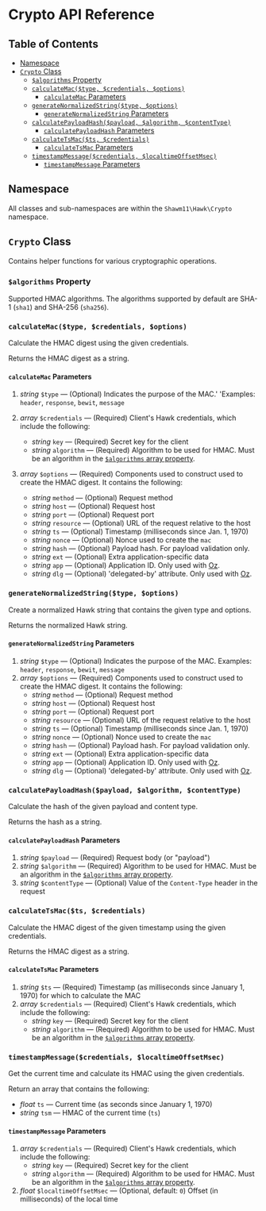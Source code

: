 Crypto API Reference
====================

Table of Contents
-----------------

<!--lint disable list-item-spacing-->

- [Namespace](#namespace)
- [`Crypto` Class](#crypto-class)
  - [`$algorithms` Property](#algorithms-property)
  - [`calculateMac($type, $credentials, $options)`](#calculatemactype-credentials-options)
    - [`calculateMac` Parameters](#calculatemac-parameters)
  - [`generateNormalizedString($type, $options)`](#generatenormalizedstringtype-options)
    - [`generateNormalizedString` Parameters](#generatenormalizedstring-parameters)
  - [`calculatePayloadHash($payload, $algorithm, $contentType)`](#calculatepayloadhashpayload-algorithm-contenttype)
    - [`calculatePayloadHash` Parameters](#calculatepayloadhash-parameters)
  - [`calculateTsMac($ts, $credentials)`](#calculatetsmacts-credentials)
    - [`calculateTsMac` Parameters](#calculatetsmac-parameters)
  - [`timestampMessage($credentials, $localtimeOffsetMsec)`](#timestampmessagecredentials-localtimeoffsetmsec)
    - [`timestampMessage` Parameters](#timestampmessage-parameters)

Namespace
---------

All classes and sub-namespaces are within the `Shawm11\Hawk\Crypto` namespace.

`Crypto` Class
--------------

Contains helper functions for various cryptographic operations.

### `$algorithms` Property

Supported HMAC algorithms. The algorithms supported by default are SHA-1
(`sha1`) and SHA-256 (`sha256`).

### `calculateMac($type, $credentials, $options)`

Calculate the HMAC digest using the given credentials.

Returns the HMAC digest as a string.

#### `calculateMac` Parameters

1. _string_ `$type` — (Optional) Indicates the purpose of the MAC.'
   'Examples: `header`, `response`, `bewit`, `message`
1. _array_ `$credentials` — (Required) Client's Hawk credentials, which include
   the following:
   - _string_ `key` — (Required) Secret key for the client
   - _string_ `algorithm` — (Required) Algorithm to be used for HMAC. Must be an
     algorithm in the [`$algorithms` array property](#algorithms-property).

1. _array_ `$options` — (Required) Components used to construct used to create
   the HMAC digest. It contains the following:
   - _string_ `method` — (Optional) Request method
   - _string_ `host` — (Optional) Request host
   - _string_ `port` — (Optional) Request port
   - _string_ `resource` — (Optional) URL of the request relative to the host
   - _string_ `ts` — (Optional) Timestamp (milliseconds since Jan. 1, 1970)
   - _string_ `nonce` — (Optional) Nonce used to create the `mac`
   - _string_ `hash` — (Optional) Payload hash. For payload validation only.
   - _string_ `ext` — (Optional) Extra application-specific data
   - _string_ `app` — (Optional) Application ID. Only used with [Oz](https://github.com/shawm11/oz-auth-php).
   - _string_ `dlg` — (Optional) 'delegated-by' attribute. Only used with [Oz](https://github.com/shawm11/oz-auth-php).

### `generateNormalizedString($type, $options)`

Create a normalized Hawk string that contains the given type and options.

Returns the normalized Hawk string.

#### `generateNormalizedString` Parameters

1. _string_ `$type` — (Optional) Indicates the purpose of the MAC.
   Examples: `header`, `response`, `bewit`, `message`
1. _array_ `$options` — (Required) Components used to construct used to create
   the HMAC digest. It contains the following:
   - _string_ `method` — (Optional) Request method
   - _string_ `host` — (Optional) Request host
   - _string_ `port` — (Optional) Request port
   - _string_ `resource` — (Optional) URL of the request relative to the host
   - _string_ `ts` — (Optional) Timestamp (milliseconds since Jan. 1, 1970)
   - _string_ `nonce` — (Optional) Nonce used to create the `mac`
   - _string_ `hash` — (Optional) Payload hash. For payload validation only.
   - _string_ `ext` — (Optional) Extra application-specific data
   - _string_ `app` — (Optional) Application ID. Only used with [Oz](https://github.com/shawm11/oz-auth-php).
   - _string_ `dlg` — (Optional) 'delegated-by' attribute. Only used with [Oz](https://github.com/shawm11/oz-auth-php).

### `calculatePayloadHash($payload, $algorithm, $contentType)`

Calculate the hash of the given payload and content type.

Returns the hash as a string.

#### `calculatePayloadHash` Parameters

1. _string_ `$payload` — (Required) Request body (or "payload")
1. _string_ `$algorithm` — (Required) Algorithm to be used for HMAC. Must be an
   algorithm in the [`$algorithms` array property](#algorithms-property).
1. _string_ `$contentType` — (Optional) Value of the `Content-Type` header in
   the request

### `calculateTsMac($ts, $credentials)`

Calculate the HMAC digest of the given timestamp using the given credentials.

Returns the HMAC digest as a string.

#### `calculateTsMac` Parameters

1. _string_ `$ts` — (Required) Timestamp (as milliseconds since January 1, 1970)
   for which to calculate the MAC
1. _array_ `$credentials` — (Required) Client's Hawk credentials, which include
   the following:
   - _string_ `key` — (Required) Secret key for the client
   - _string_ `algorithm` — (Required) Algorithm to be used for HMAC. Must be an
     algorithm in the [`$algorithms` array property](#algorithms-property).

### `timestampMessage($credentials, $localtimeOffsetMsec)`

Get the current time and calculate its HMAC using the given credentials.

Return an array that contains the following:

- _float_ `ts` — Current time (as seconds since January 1, 1970)
- _string_ `tsm` — HMAC of the current time (`ts`)

#### `timestampMessage` Parameters

1. _array_ `$credentials` — (Required) Client's Hawk credentials, which include
   the following:
   - _string_ `key` — (Required) Secret key for the client
   - _string_ `algorithm` — (Required) Algorithm to be used for HMAC. Must be an
     algorithm in the [`$algorithms` array property](#algorithms-property).
1. _float_ `$localtimeOffsetMsec` — (Optional, default: `0`) Offset (in
   milliseconds) of the local time

<!--lint enable list-item-spacing-->
